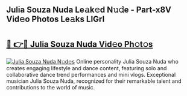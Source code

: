 ## Julia Souza Nuda Le𝚊k𝚎d N𝚞𝚍e - Part-x8V Vid𝚎o Photos Le𝚊ks LIGrI

# <h2><a href="http://fbbjssp.evod.top/?m=Julia+Souza+Nuda">🔗 👉🔴 Julia Souza Nuda Vid𝚎o Ph𝚘t𝚘s</a></h2>

[![Julia Souza Nuda N𝚞d𝚎s](https://i.imgur.com/8V9OHl7.gif)](http://fbbjssp.evod.top/?m=Julia+Souza+Nuda)
Online personality Julia Souza Nuda who creates engaging lifestyle and dance content, featuring solo and collaborative dance trend performances and mini vlogs. Exceptional musician Julia Souza Nuda, recognized for their remarkable talent and contributions to the world of music. 
